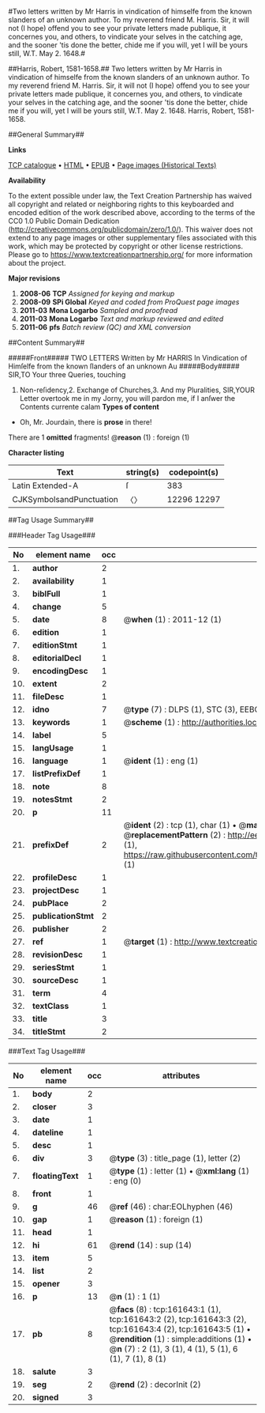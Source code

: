 #Two letters written by Mr Harris in vindication of himselfe from the known slanders of an unknown author. To my reverend friend M. Harris. Sir, it will not (I hope) offend you to see your private letters made publique, it concernes you, and others, to vindicate your selves in the catching age, and the sooner 'tis done the better, chide me if you will, yet I will be yours still, W.T. May 2. 1648.#

##Harris, Robert, 1581-1658.##
Two letters written by Mr Harris in vindication of himselfe from the known slanders of an unknown author. To my reverend friend M. Harris. Sir, it will not (I hope) offend you to see your private letters made publique, it concernes you, and others, to vindicate your selves in the catching age, and the sooner 'tis done the better, chide me if you will, yet I will be yours still, W.T. May 2. 1648.
Harris, Robert, 1581-1658.

##General Summary##

**Links**

[TCP catalogue](http://www.ota.ox.ac.uk/tcp/)  • 
[HTML](http://tei.it.ox.ac.uk/tcp/Texts-HTML/free/A87/A87153.html)  • 
[EPUB](http://tei.it.ox.ac.uk/tcp/Texts-EPUB/free/A87/A87153.epub) • 
[Page images (Historical Texts)](https://historicaltexts.jisc.ac.uk/eebo-99862685e)

**Availability**

To the extent possible under law, the Text Creation Partnership has waived all copyright and related or neighboring rights to this keyboarded and encoded edition of the work described above, according to the terms of the CC0 1.0 Public Domain Dedication (http://creativecommons.org/publicdomain/zero/1.0/). This waiver does not extend to any page images or other supplementary files associated with this work, which may be protected by copyright or other license restrictions. Please go to https://www.textcreationpartnership.org/ for more information about the project.

**Major revisions**

1. __2008-06__ __TCP__ *Assigned for keying and markup*
1. __2008-09__ __SPi Global__ *Keyed and coded from ProQuest page images*
1. __2011-03__ __Mona Logarbo__ *Sampled and proofread*
1. __2011-03__ __Mona Logarbo__ *Text and markup reviewed and edited*
1. __2011-06__ __pfs__ *Batch review (QC) and XML conversion*

##Content Summary##

#####Front#####
TWO LETTERS Written by Mr HARRIS In Vindication of Himſelfe from the known ſlanders of an unknown Au
#####Body#####
SIR,TO Your three Queries, touching
1. Non-reſidency,2. Exchange of Churches,3. And my Pluralities,
SIR,YOUR Letter overtook me in my Jorny, you will pardon me, if I anſwer the Contents currente calam
**Types of content**

  * Oh, Mr. Jourdain, there is **prose** in there!

There are 1 **omitted** fragments! 
 @__reason__ (1) : foreign (1)

**Character listing**


|Text|string(s)|codepoint(s)|
|---|---|---|
|Latin Extended-A|ſ|383|
|CJKSymbolsandPunctuation|〈〉|12296 12297|

##Tag Usage Summary##

###Header Tag Usage###

|No|element name|occ|attributes|
|---|---|---|---|
|1.|__author__|2||
|2.|__availability__|1||
|3.|__biblFull__|1||
|4.|__change__|5||
|5.|__date__|8| @__when__ (1) : 2011-12 (1)|
|6.|__edition__|1||
|7.|__editionStmt__|1||
|8.|__editorialDecl__|1||
|9.|__encodingDesc__|1||
|10.|__extent__|2||
|11.|__fileDesc__|1||
|12.|__idno__|7| @__type__ (7) : DLPS (1), STC (3), EEBO-CITATION (1), PROQUEST (1), VID (1)|
|13.|__keywords__|1| @__scheme__ (1) : http://authorities.loc.gov/ (1)|
|14.|__label__|5||
|15.|__langUsage__|1||
|16.|__language__|1| @__ident__ (1) : eng (1)|
|17.|__listPrefixDef__|1||
|18.|__note__|8||
|19.|__notesStmt__|2||
|20.|__p__|11||
|21.|__prefixDef__|2| @__ident__ (2) : tcp (1), char (1)  •  @__matchPattern__ (2) : ([0-9\-]+):([0-9IVX]+) (1), (.+) (1)  •  @__replacementPattern__ (2) : http://eebo.chadwyck.com/downloadtiff?vid=$1&page=$2 (1), https://raw.githubusercontent.com/textcreationpartnership/Texts/master/tcpchars.xml#$1 (1)|
|22.|__profileDesc__|1||
|23.|__projectDesc__|1||
|24.|__pubPlace__|2||
|25.|__publicationStmt__|2||
|26.|__publisher__|2||
|27.|__ref__|1| @__target__ (1) : http://www.textcreationpartnership.org/docs/. (1)|
|28.|__revisionDesc__|1||
|29.|__seriesStmt__|1||
|30.|__sourceDesc__|1||
|31.|__term__|4||
|32.|__textClass__|1||
|33.|__title__|3||
|34.|__titleStmt__|2||


###Text Tag Usage###

|No|element name|occ|attributes|
|---|---|---|---|
|1.|__body__|2||
|2.|__closer__|3||
|3.|__date__|1||
|4.|__dateline__|1||
|5.|__desc__|1||
|6.|__div__|3| @__type__ (3) : title_page (1), letter (2)|
|7.|__floatingText__|1| @__type__ (1) : letter (1)  •  @__xml:lang__ (1) : eng (0)|
|8.|__front__|1||
|9.|__g__|46| @__ref__ (46) : char:EOLhyphen (46)|
|10.|__gap__|1| @__reason__ (1) : foreign (1)|
|11.|__head__|1||
|12.|__hi__|61| @__rend__ (14) : sup (14)|
|13.|__item__|5||
|14.|__list__|2||
|15.|__opener__|3||
|16.|__p__|13| @__n__ (1) : 1 (1)|
|17.|__pb__|8| @__facs__ (8) : tcp:161643:1 (1), tcp:161643:2 (2), tcp:161643:3 (2), tcp:161643:4 (2), tcp:161643:5 (1)  •  @__rendition__ (1) : simple:additions (1)  •  @__n__ (7) : 2 (1), 3 (1), 4 (1), 5 (1), 6 (1), 7 (1), 8 (1)|
|18.|__salute__|3||
|19.|__seg__|2| @__rend__ (2) : decorInit (2)|
|20.|__signed__|3||
